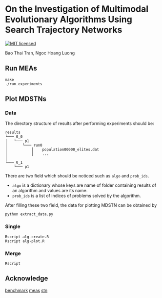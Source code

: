 # On the Investigation of Multimodal Evolutionary Algorithms Using Search Trajectory Networks
[![MIT licensed](https://img.shields.io/badge/license-MIT-brightgreen.svg)](LICENSE.md)

Bao Thai Tran, Ngoc Hoang Luong

## Run MEAs

```
make
./run_experiments
```

## Plot MDSTNs

### Data

The directory structure of results after performing experiments should be:
```
results
└─── 0_0
│   └─── p1
│   	└─── run0
│			│    population00000_elites.dat
│			│    ...
│       
└─── 0_1
    └─── p1
```

There are two field which should be noticed such as `algo` and `prob_ids`.
- `algo` is a dictionary whose keys are name of folder containing results of an algorithm and values are its name.
- `prob_ids` is a list of indices of problems solved by the algorithm.

After filling these two field, the data for plotting MDSTN can be obtained by 
```
python extract_data.py
```

### Single

```
Rscript alg-create.R 
Rscript alg-plot.R
```

### Merge
```
Rscript 
```

## Acknowledge

[benchmark](https://github.com/mikeagn/CEC2013)
[meas](https://github.com/scmaree/HillVallEA)
[stn](https://github.com/gabro8a/STNs)